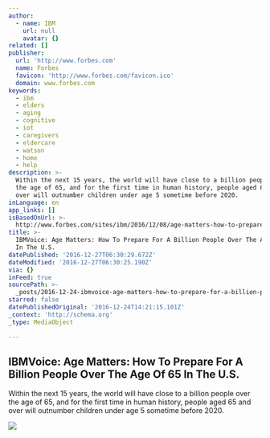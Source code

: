 ```yaml
---
author:
  - name: IBM
    url: null
    avatar: {}
related: []
publisher:
  url: 'http://www.forbes.com'
  name: Forbes
  favicon: 'http://www.forbes.com/favicon.ico'
  domain: www.forbes.com
keywords:
  - ibm
  - elders
  - aging
  - cognitive
  - iot
  - caregivers
  - eldercare
  - watson
  - home
  - help
description: >-
  Within the next 15 years, the world will have close to a billion people over
  the age of 65, and for the first time in human history, people aged 65 and
  over will outnumber children under age 5 sometime before 2020.
inLanguage: en
app_links: []
isBasedOnUrl: >-
  http://www.forbes.com/sites/ibm/2016/12/08/age-matters-how-to-prepare-for-a-billion-people-over-the-age-of-65-in-the-u-s/#4a102ef66996
title: >-
  IBMVoice: Age Matters: How To Prepare For A Billion People Over The Age Of 65
  In The U.S.
datePublished: '2016-12-27T06:30:29.672Z'
dateModified: '2016-12-27T06:30:25.190Z'
via: {}
inFeed: true
sourcePath: >-
  _posts/2016-12-24-ibmvoice-age-matters-how-to-prepare-for-a-billion-people-o.md
starred: false
datePublishedOriginal: '2016-12-24T14:21:15.101Z'
_context: 'http://schema.org'
_type: MediaObject

---
```

<article style=""><h1>IBMVoice: Age Matters: How To Prepare For A Billion People Over The Age Of 65 In The U.S.</h1><p>Within the next 15 years, the world will have close to a billion people over the age of 65, and for the first time in human history, people aged 65 and over will outnumber children under age 5 sometime before 2020.</p><img src="http://blogs-images.forbes.com/ibm/files/2016/12/aging.jpg?width=640&amp;height=434" /></article>